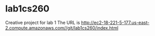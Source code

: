 # lab1cs260
Creative project for lab 1 
The URL is http://ec2-18-221-5-177.us-east-2.compute.amazonaws.com//git/lab1cs260/index.html
